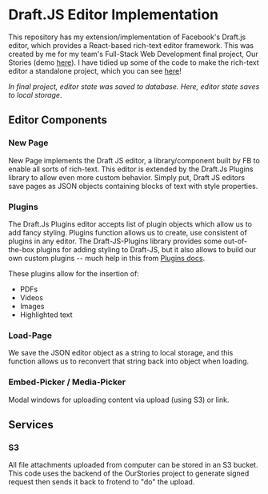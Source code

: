 # Draft.JS Editor Implementation

This repository has my extension/implementation of Facebook's Draft.js editor, which provides a React-based rich-text editor framework. This was created by me for my team's Full-Stack Web Development final project, Our Stories (demo [here](https://cs52-ourstories.netlify.app/)). I have tidied up some of the code to make the rich-text editor a standalone project, which you can see [here](https://brave-galileo-37b202.netlify.app/)!

*In final project, editor state was saved to database. Here, editor state saves to local storage*.

## Editor Components

### New Page

New Page implements the Draft JS editor, a library/component built by FB to enable all sorts of rich-text. This editor is extended by the Draft.Js Plugins library to allow even more custom behavior. Simply put, Draft JS editors save pages as JSON objects containing blocks of text with style properties. 

### Plugins

The Draft.Js Plugins editor accepts list of plugin objects which allow us to add fancy styling. Plugins function allows us to create, use consistent of plugins in any editor. The Draft-JS-Plugins library provides some out-of-the-box plugins for adding styling to Draft-JS, but it also allows to build our own custom plugins -- much help in this from [Plugins docs](https://github.com/draft-js-plugins/draft-js-plugins). 

These plugins allow for the insertion of:

* PDFs
* Videos
* Images
* Highlighted text
 
### Load-Page

We save the JSON editor object as a string to local storage, and this function allows us to reconvert that string back into object when loading.

### Embed-Picker / Media-Picker

Modal windows for uploading content via upload (using S3) or link.

## Services

### S3

All file attachments uploaded from computer can be stored in an S3 bucket. This code uses the backend of the OurStories project to generate signed request then sends it back to frotend to "do" the upload.
